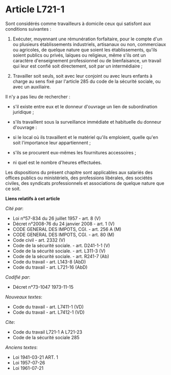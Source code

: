 # Article L721-1

Sont considérés comme travailleurs à domicile ceux qui satisfont aux conditions suivantes :

1. Exécuter, moyennant une rémunération forfaitaire, pour le compte d'un ou plusieurs établissements industriels, artisanaux
ou non, commerciaux ou agricoles, de quelque nature que soient les établissements, qu'ils soient publics ou privés, laïques
ou religieux, même s'ils ont un caractère d'enseignement professionnel ou de bienfaisance, un travail qui leur est confié
soit directement, soit par un intermédiaire ;

2. Travailler soit seuls, soit avec leur conjoint ou avec leurs enfants à charge au sens fixé par l'article 285 du code de la
sécurité sociale, ou avec un auxiliaire.

Il n'y a pas lieu de rechercher :

- s'il existe entre eux et le donneur d'ouvrage un lien de subordination juridique ;

- s'ils travaillent sous la surveillance immédiate et habituelle du donneur d'ouvrage :

- si le local où ils travaillent et le matériel qu'ils emploient, quelle qu'en soit l'importance leur appartiennent ;

- s'ils se procurent eux-mêmes les fournitures accessoires ;

- ni quel est le nombre d'heures effectuées.

Les dispositions du présent chapitre sont applicables aux salariés des offices publics ou ministériels, des professions
libérales, des sociétés civiles, des syndicats professionnels et associations de quelque nature que ce soit.

**Liens relatifs à cet article**

_Cité par_:

  - Loi n°57-834 du 26 juillet 1957 - art. 8 (V)
  - Décret n°2008-76 du 24 janvier 2008 - art. 1 (V)
  - CODE GENERAL DES IMPOTS, CGI. - art. 256 A (M)
  - CODE GENERAL DES IMPOTS, CGI. - art. 80 (M)
  - Code civil - art. 2332 (V)
  - Code de la sécurité sociale. - art. D241-1-1 (V)
  - Code de la sécurité sociale. - art. L311-3 (V)
  - Code de la sécurité sociale. - art. R241-7 (Ab)
  - Code du travail - art. L143-8 (AbD)
  - Code du travail - art. L721-16 (AbD)

_Codifié par_:

  - Décret n°73-1047 1973-11-15

_Nouveaux textes_:

  - Code du travail - art. L7411-1 (VD)
  - Code du travail - art. L7412-1 (VD)

_Cite_:

  - Code du travail L721-1 A L721-23
  - Code de la sécurité sociale 285

_Anciens textes_:

  - Loi   1941-03-21 ART. 1
  - Loi   1957-07-26
  - Loi   1961-07-21
